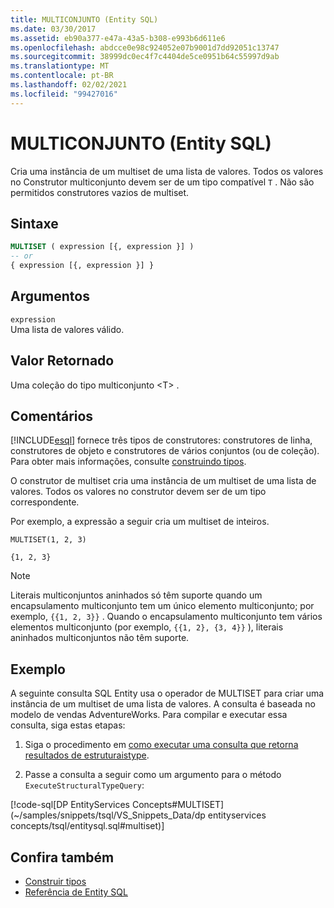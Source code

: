 ```yaml
---
title: MULTICONJUNTO (Entity SQL)
ms.date: 03/30/2017
ms.assetid: eb90a377-e47a-43a5-b308-e993b6d611e6
ms.openlocfilehash: abdcce0e98c924052e07b9001d7dd92051c13747
ms.sourcegitcommit: 38999dc0ec4f7c4404de5ce0951b64c55997d9ab
ms.translationtype: MT
ms.contentlocale: pt-BR
ms.lasthandoff: 02/02/2021
ms.locfileid: "99427016"
---
```

# <a name="multiset-entity-sql"></a>MULTICONJUNTO (Entity SQL)

Cria uma instância de um multiset de uma lista de valores. Todos os valores no Construtor multiconjunto devem ser de um tipo compatível `T` . Não são permitidos construtores vazios de multiset.

## <a name="syntax"></a>Sintaxe

```sql
MULTISET ( expression [{, expression }] )
-- or
{ expression [{, expression }] }
```

## <a name="arguments"></a>Argumentos

`expression`  
 Uma lista de valores válido.

## <a name="return-value"></a>Valor Retornado

Uma coleção do tipo multiconjunto \<T> .

## <a name="remarks"></a>Comentários

<!-- markdownlint-disable DOCSMD001 -->

[!INCLUDE[esql](../../../../../../includes/esql-md.md)] fornece três tipos de construtores: construtores de linha, construtores de objeto e construtores de vários conjuntos (ou de coleção). Para obter mais informações, consulte [construindo tipos](constructing-types-entity-sql.md).

O construtor de multiset cria uma instância de um multiset de uma lista de valores. Todos os valores no construtor devem ser de um tipo correspondente.

Por exemplo, a expressão a seguir cria um multiset de inteiros.

`MULTISET(1, 2, 3)`

`{1, 2, 3}`

> [!NOTE]
> Literais multiconjuntos aninhados só têm suporte quando um encapsulamento multiconjunto tem um único elemento multiconjunto; por exemplo, `{{1, 2, 3}}` . Quando o encapsulamento multiconjunto tem vários elementos multiconjunto (por exemplo, `{{1, 2}, {3, 4}}` ), literais aninhados multiconjuntos não têm suporte.

## <a name="example"></a>Exemplo

A seguinte consulta SQL Entity usa o operador de MULTISET para criar uma instância de um multiset de uma lista de valores. A consulta é baseada no modelo de vendas AdventureWorks. Para compilar e executar essa consulta, siga estas etapas:

1. Siga o procedimento em [como executar uma consulta que retorna resultados de estruturaistype](../how-to-execute-a-query-that-returns-structuraltype-results.md).

2. Passe a consulta a seguir como um argumento para o método `ExecuteStructuralTypeQuery`:

[!code-sql[DP EntityServices Concepts#MULTISET](~/samples/snippets/tsql/VS_Snippets_Data/dp entityservices concepts/tsql/entitysql.sql#multiset)]

## <a name="see-also"></a>Confira também

- [Construir tipos](constructing-types-entity-sql.md)
- [Referência de Entity SQL](entity-sql-reference.md)
